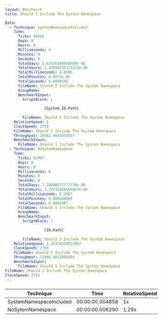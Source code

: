 ```yaml
---
layout: Benchmark
title: Should I Include The System Namespace

Data: 
  - Technique: SystemNamespaceIncluded
    Time: 
      Ticks: 48585
      Days: 0
      Hours: 0
      Milliseconds: 4
      Minutes: 0
      Seconds: 0
      TotalDays: 5.62326388888889e-08
      TotalHours: 1.34958333333333e-06
      TotalMilliseconds: 4.8585
      TotalMinutes: 8.0975e-05
      TotalSeconds: 0.0048585
      FileName: Should I Include The System Namespace
      GroupName: 
      BenchmarkInput: 
        ScriptBlock: |
          
                  [System.IO.Path]
              
        FileName: Should I Include The System Namespace
    RelativeSpeed: 1
    ClockSpeed: 2793
    FileName: Should I Include The System Namespace
    Throughput: 20582.4843058557
    BenchmarkInput: 
      FileName: Should I Include The System Namespace
  - Technique: NoSytemNamespace
    Time: 
      Ticks: 62907
      Days: 0
      Hours: 0
      Milliseconds: 6
      Minutes: 0
      Seconds: 0
      TotalDays: 7.28090277777778e-08
      TotalHours: 1.74741666666667e-06
      TotalMilliseconds: 6.2907
      TotalMinutes: 0.000104845
      TotalSeconds: 0.0062907
      FileName: Should I Include The System Namespace
      GroupName: 
      BenchmarkInput: 
        ScriptBlock: |
          
                  [IO.Path]
              
        FileName: Should I Include The System Namespace
    RelativeSpeed: 1.29478234022847
    ClockSpeed: 2793
    FileName: Should I Include The System Namespace
    Throughput: 15896.4821085094
    BenchmarkInput: 
      FileName: Should I Include The System Namespace
FileName: Should I Include The System Namespace
ClockSpeed: 2793
---
```



### 


|Technique              |Time           |RelativeSpeed|Throughput|
|-----------------------|---------------|-------------|----------|
|SystemNamespaceIncluded|00:00:00.004858|1x           |20582.48/s|
|NoSytemNamespace       |00:00:00.006290|1.29x        |15896.48/s|
